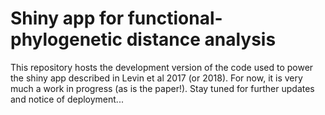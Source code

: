 # Shiny app for functional-phylogenetic distance analysis

This repository hosts the development version of the code used to power the shiny app described in Levin et al 2017 (or 2018). For now, it is very much a work in progress (as is the paper!). Stay tuned for further updates and notice of deployment...